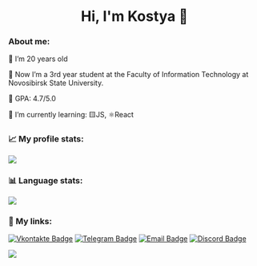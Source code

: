 <h1 align="center"> Hi, I'm Kostya 👋

### About me:
🌵 I’m 20 years old 

🏫 Now I’m a 3rd year student at the Faculty of Information Technology at Novosibirsk State University.

📒 GPA: 4.7/5.0

🌱 I’m currently learning: 🟨JS, ⚛React

### 📈 My profile stats:
![](https://github-profile-summary-cards.vercel.app/api/cards/profile-details?username=punch-bob&theme=tokyonight)
### 📊 Language stats:
![](https://github-profile-summary-cards.vercel.app/api/cards/most-commit-language?username=punch-bob&theme=tokyonight)

### 🔗 My links:

[![Vkontakte Badge](https://img.shields.io/badge/-Vkontakte-0088cc?style=for-the-badge&logo=appveyor&logo=Vkontakte&logoColor=white&color=0028cc)](https://vk.com/id177951126)
[![Telegram Badge](https://img.shields.io/badge/-Telegram-0088cc?style=for-the-badge&logo=appveyor&logo=Telegram&logoColor=white&color=blue)](https://t.me/rybalkokonstantin)
[![Email Badge](https://img.shields.io/badge/-Email-0088cc?style=for-the-badge&logo=appveyor&logo=Gmail&logoColor=white&color=critical)](mailto:rybalkokostyan@gmail.com)
[![Discord Badge](https://img.shields.io/badge/-Discord-0088cc?style=for-the-badge&logo=appveyor&logo=Discord&logoColor=white&color=blueviolet)](https://discordapp.com/users/433216752738893824/)

![](https://komarev.com/ghpvc/?username=punch-bob)
